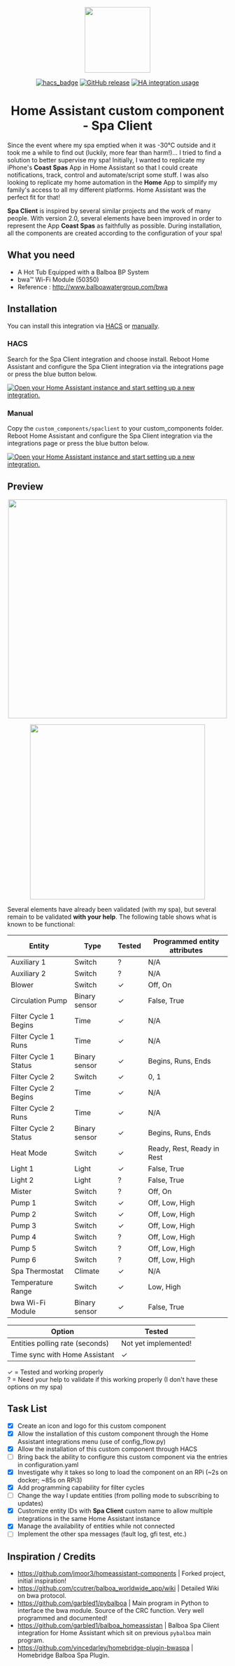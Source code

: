 <span align="center">

<a href="https://github.com/plmilord/Hass.io-custom-component-spaclient"><img src="https://raw.githubusercontent.com/plmilord/Hass.io-custom-component-spaclient/master/images/icon.png" width="150"></a>

[![hacs_badge](https://img.shields.io/badge/HACS-Default-orange.svg)](https://github.com/hacs/integration)
[![GitHub release](https://img.shields.io/github/release/plmilord/Hass.io-custom-component-spaclient.svg)](https://GitHub.com/plmilord/Hass.io-custom-component-spaclient/releases/)
[![HA integration usage](https://img.shields.io/badge/dynamic/json?color=41BDF5&logo=home-assistant&label=integration%20usage&suffix=%20installs&cacheSeconds=15600&url=https://analytics.home-assistant.io/custom_integrations.json&query=$.spaclient.total)](https://analytics.home-assistant.io/custom_integrations.json)

# Home Assistant custom component - Spa Client

</span>

Since the event where my spa emptied when it was -30°C outside and it took me a while to find out (luckily, more fear than harm!)... I tried to find a solution to better supervise my spa! Initially, I wanted to replicate my iPhone's **Coast Spas** App in Home Assistant so that I could create notifications, track, control and automate/script some stuff. I was also looking to replicate my home automation in the **Home** App to simplify my family's access to all my different platforms. Home Assistant was the perfect fit for that!

**Spa Client** is inspired by several similar projects and the work of many people. With version 2.0, several elements have been improved in order to represent the App **Coast Spas** as faithfully as possible. During installation, all the components are created according to the configuration of your spa!

## What you need

- A Hot Tub Equipped with a Balboa BP System
- bwa™ Wi-Fi Module (50350)
- Reference : http://www.balboawatergroup.com/bwa

## Installation

You can install this integration via [HACS](#hacs) or [manually](#manual).

### HACS

Search for the Spa Client integration and choose install. Reboot Home Assistant and configure the Spa Client integration via the integrations page or press the blue button below.

[![Open your Home Assistant instance and start setting up a new integration.](https://my.home-assistant.io/badges/config_flow_start.svg)](https://my.home-assistant.io/redirect/config_flow_start/?domain=spaclient)


### Manual

Copy the `custom_components/spaclient` to your custom_components folder. Reboot Home Assistant and configure the Spa Client integration via the integrations page or press the blue button below.

[![Open your Home Assistant instance and start setting up a new integration.](https://my.home-assistant.io/badges/config_flow_start.svg)](https://my.home-assistant.io/redirect/config_flow_start/?domain=spaclient)


## Preview

<span align="center">

<a href="https://github.com/plmilord/Hass.io-custom-component-spaclient"><img src="https://raw.githubusercontent.com/plmilord/Hass.io-custom-component-spaclient/master/images/preview.png" width="500"></a>

<a href="https://github.com/plmilord/Hass.io-custom-component-spaclient"><img src="https://raw.githubusercontent.com/plmilord/Hass.io-custom-component-spaclient/master/images/options.png" width="400"></a>

</span>

Several elements have already been validated (with my spa), but several remain to be validated **with your help**. The following table shows what is known to be functional: 

Entity | Type | Tested | Programmed entity attributes
------ | ---- | ------ | ----------------------------
Auxiliary 1 | Switch | ? | N/A
Auxiliary 2 | Switch | ? | N/A
Blower | Switch | ✓ | Off, On
Circulation Pump | Binary sensor | ✓ | False, True
Filter Cycle 1 Begins | Time | ✓ | N/A
Filter Cycle 1 Runs | Time | ✓ | N/A
Filter Cycle 1 Status | Binary sensor | ✓ | Begins, Runs, Ends
Filter Cycle 2 | Switch | ✓ | 0, 1
Filter Cycle 2 Begins | Time | ✓ | N/A
Filter Cycle 2 Runs | Time | ✓ | N/A
Filter Cycle 2 Status | Binary sensor | ✓ | Begins, Runs, Ends
Heat Mode | Switch | ✓ | Ready, Rest, Ready in Rest
Light 1 | Light | ✓ | False, True
Light 2 | Light | ? | False, True
Mister | Switch | ? | Off, On
Pump 1 | Switch | ✓ | Off, Low, High
Pump 2 | Switch | ✓ | Off, Low, High
Pump 3 | Switch | ✓ | Off, Low, High
Pump 4 | Switch | ? | Off, Low, High
Pump 5 | Switch | ? | Off, Low, High
Pump 6 | Switch | ? | Off, Low, High
Spa Thermostat | Climate | ✓ | N/A
Temperature Range | Switch | ✓ | Low, High
bwa Wi-Fi Module | Binary sensor | ✓ | False, True

Option | Tested
------ | ------
Entities polling rate (seconds) | Not yet implemented!
Time sync with Home Assistant | ✓

✓ = Tested and working properly  
? = Need your help to validate if this working properly (I don't have these options on my spa)

## Task List

- [x] Create an icon and logo for this custom component
- [x] Allow the installation of this custom component through the Home Assistant integrations menu (use of config_flow.py)
- [x] Allow the installation of this custom component through HACS
- [ ] Bring back the ability to configure this custom component via the entries in configuration.yaml
- [x] Investigate why it takes so long to load the component on an RPi (~2s on docker; ~85s on RPi3)
- [x] Add programming capability for filter cycles
- [ ] Change the way I update entities (from polling mode to subscribing to updates)
- [x] Customize entity IDs with **Spa Client** custom name to allow multiple integrations in the same Home Assistant instance
- [x] Manage the availability of entities while not connected
- [ ] Implement the other spa messages (fault log, gfi test, etc.)

## Inspiration / Credits

- https://github.com/jmoor3/homeassistant-components | Forked project, initial inspiration!
- https://github.com/ccutrer/balboa_worldwide_app/wiki | Detailed Wiki on bwa protocol.
- https://github.com/garbled1/pybalboa | Main program in Python to interface the bwa module. Source of the CRC function. Very well programmed and documented!
- https://github.com/garbled1/balboa_homeassistan | Balboa Spa Client integration for Home Assistant which sit on previous ```pybalboa``` main program.
- https://github.com/vincedarley/homebridge-plugin-bwaspa | Homebridge Balboa Spa Plugin.
